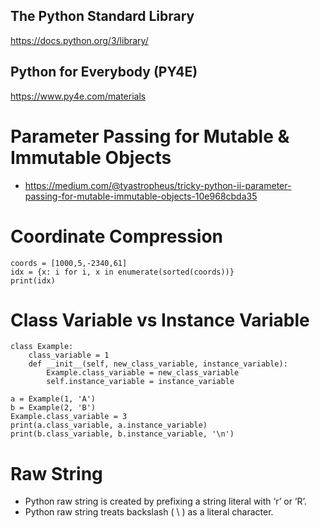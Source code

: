## The Python Standard Library
https://docs.python.org/3/library/

## Python for Everybody (PY4E)
https://www.py4e.com/materials


# Parameter Passing for Mutable & Immutable Objects
- https://medium.com/@tyastropheus/tricky-python-ii-parameter-passing-for-mutable-immutable-objects-10e968cbda35

# Coordinate Compression
    coords = [1000,5,-2340,61]
    idx = {x: i for i, x in enumerate(sorted(coords))}
    print(idx)

# Class Variable vs Instance Variable
    class Example:
        class_variable = 1
        def __init__(self, new_class_variable, instance_variable):
            Example.class_variable = new_class_variable
            self.instance_variable = instance_variable
    
    a = Example(1, 'A')
    b = Example(2, 'B')
    Example.class_variable = 3
    print(a.class_variable, a.instance_variable)
    print(b.class_variable, b.instance_variable, '\n')

# Raw String
- Python raw string is created by prefixing a string literal with ‘r’ or ‘R’.
- Python raw string treats backslash ( \\ ) as a literal character. 
